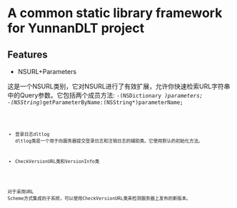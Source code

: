 A common static library framework for YunnanDLT project
=============================================================

Features
--------
* NSURL+Parameters 

这是一个NSURL类别，它对NSURL进行了有效扩展，允许你快速检索URL字符串中的Query参数。它包括两个成员方法:
<code>-(NSDictionary *)parameters;
    -(NSString*)getParameterByName:(NSString*)parameterName;<code>

* 登录日志dltlog 
dltlog类是一个用于向服务器提交登录日志和注销日志的辅助类。它使用默认的初始化方法。

* CheckVersionURL类和VersionInfo类 

对于采用URL Scheme方式集成的子系统，可以使用CheckVersionURL类来检测服务器上发布的新版本。